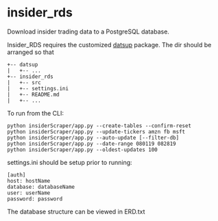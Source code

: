 # insider_rds


Download insider trading data to a PostgreSQL database. 


Insider_RDS requires the customized [datsup](https://github.com/trietnguyenjhu/datsup) package. The dir should be arranged so that


    +-- datsup
    |   +-- ...
    +-- insider_rds
    |   +-- src
    |   +-- settings.ini
    |   +-- README.md
    |   +-- ...


To run from the CLI:

    python insiderScraper/app.py --create-tables --confirm-reset
    python insiderScraper/app.py --update-tickers amzn fb msft
    python insiderScraper/app.py --auto-update [--filter-db]
    python insiderScraper/app.py --date-range 080119 082819
    python insiderScraper/app.py --oldest-updates 100


settings.ini should be setup prior to running: 

    [auth]
    host: hostName
    database: databaseName 
    user: userName
    password: password

The database structure can be viewed in ERD.txt